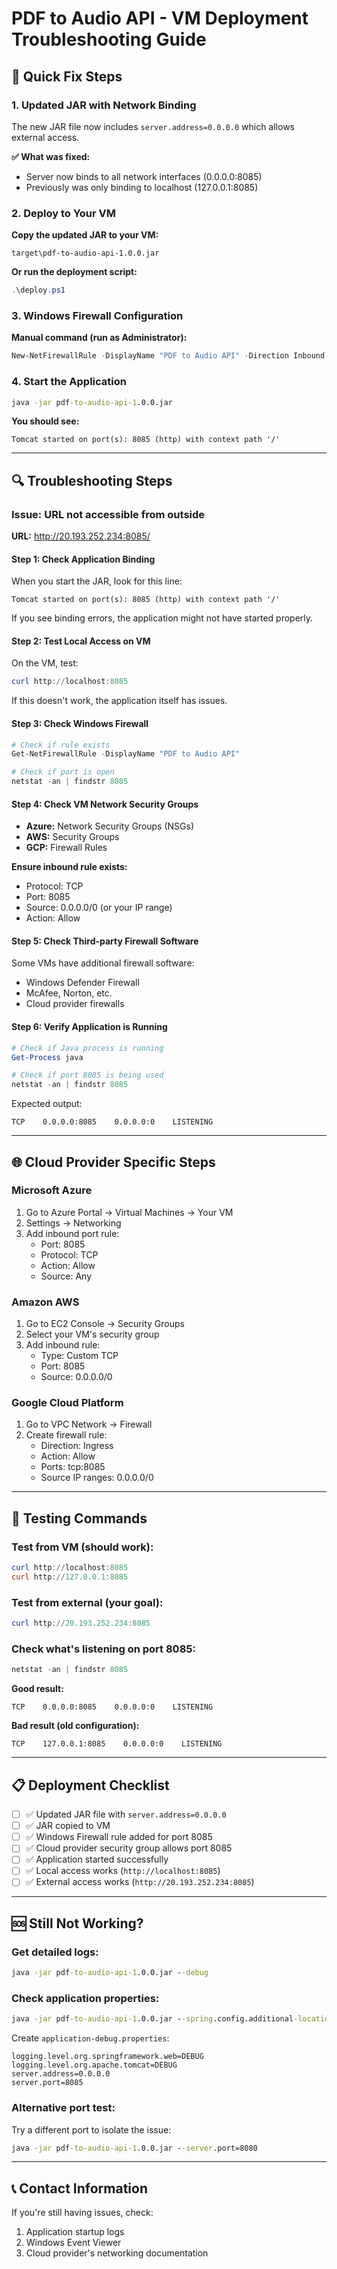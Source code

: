 # PDF to Audio API - VM Deployment Troubleshooting Guide

## 🔧 Quick Fix Steps

### 1. **Updated JAR with Network Binding**
The new JAR file now includes `server.address=0.0.0.0` which allows external access.

**✅ What was fixed:**
- Server now binds to all network interfaces (0.0.0.0:8085)
- Previously was only binding to localhost (127.0.0.1:8085)

### 2. **Deploy to Your VM**

**Copy the updated JAR to your VM:**
```
target\pdf-to-audio-api-1.0.0.jar
```

**Or run the deployment script:**
```powershell
.\deploy.ps1
```

### 3. **Windows Firewall Configuration**

**Manual command (run as Administrator):**
```powershell
New-NetFirewallRule -DisplayName "PDF to Audio API" -Direction Inbound -Protocol TCP -LocalPort 8085 -Action Allow -Profile Any
```

### 4. **Start the Application**
```cmd
java -jar pdf-to-audio-api-1.0.0.jar
```

**You should see:**
```
Tomcat started on port(s): 8085 (http) with context path '/'
```

---

## 🔍 Troubleshooting Steps

### **Issue: URL not accessible from outside**
**URL:** http://20.193.252.234:8085/

#### **Step 1: Check Application Binding**
When you start the JAR, look for this line:
```
Tomcat started on port(s): 8085 (http) with context path '/'
```

If you see binding errors, the application might not have started properly.

#### **Step 2: Test Local Access on VM**
On the VM, test:
```powershell
curl http://localhost:8085
```
If this doesn't work, the application itself has issues.

#### **Step 3: Check Windows Firewall**
```powershell
# Check if rule exists
Get-NetFirewallRule -DisplayName "PDF to Audio API"

# Check if port is open
netstat -an | findstr 8085
```

#### **Step 4: Check VM Network Security Groups**
- **Azure:** Network Security Groups (NSGs)
- **AWS:** Security Groups  
- **GCP:** Firewall Rules

**Ensure inbound rule exists:**
- Protocol: TCP
- Port: 8085
- Source: 0.0.0.0/0 (or your IP range)
- Action: Allow

#### **Step 5: Check Third-party Firewall Software**
Some VMs have additional firewall software:
- Windows Defender Firewall
- McAfee, Norton, etc.
- Cloud provider firewalls

#### **Step 6: Verify Application is Running**
```powershell
# Check if Java process is running
Get-Process java

# Check if port 8085 is being used
netstat -an | findstr 8085
```

Expected output:
```
TCP    0.0.0.0:8085    0.0.0.0:0    LISTENING
```

---

## 🌐 Cloud Provider Specific Steps

### **Microsoft Azure**
1. Go to Azure Portal → Virtual Machines → Your VM
2. Settings → Networking
3. Add inbound port rule:
   - Port: 8085
   - Protocol: TCP
   - Action: Allow
   - Source: Any

### **Amazon AWS**
1. Go to EC2 Console → Security Groups
2. Select your VM's security group
3. Add inbound rule:
   - Type: Custom TCP
   - Port: 8085
   - Source: 0.0.0.0/0

### **Google Cloud Platform**
1. Go to VPC Network → Firewall
2. Create firewall rule:
   - Direction: Ingress
   - Action: Allow
   - Ports: tcp:8085
   - Source IP ranges: 0.0.0.0/0

---

## 🧪 Testing Commands

### **Test from VM (should work):**
```powershell
curl http://localhost:8085
curl http://127.0.0.1:8085
```

### **Test from external (your goal):**
```powershell
curl http://20.193.252.234:8085
```

### **Check what's listening on port 8085:**
```powershell
netstat -an | findstr 8085
```

**Good result:**
```
TCP    0.0.0.0:8085    0.0.0.0:0    LISTENING
```

**Bad result (old configuration):**
```  
TCP    127.0.0.1:8085    0.0.0.0:0    LISTENING
```

---

## 📋 Deployment Checklist

- [ ] ✅ Updated JAR file with `server.address=0.0.0.0`
- [ ] ✅ JAR copied to VM
- [ ] ✅ Windows Firewall rule added for port 8085
- [ ] ✅ Cloud provider security group allows port 8085
- [ ] ✅ Application started successfully
- [ ] ✅ Local access works (`http://localhost:8085`)
- [ ] ✅ External access works (`http://20.193.252.234:8085`)

---

## 🆘 Still Not Working?

### **Get detailed logs:**
```cmd
java -jar pdf-to-audio-api-1.0.0.jar --debug
```

### **Check application properties:**
```cmd
java -jar pdf-to-audio-api-1.0.0.jar --spring.config.additional-location=application-debug.properties
```

Create `application-debug.properties`:
```properties
logging.level.org.springframework.web=DEBUG
logging.level.org.apache.tomcat=DEBUG
server.address=0.0.0.0
server.port=8085
```

### **Alternative port test:**
Try a different port to isolate the issue:
```cmd
java -jar pdf-to-audio-api-1.0.0.jar --server.port=8080
```

---

## 📞 Contact Information
If you're still having issues, check:
1. Application startup logs
2. Windows Event Viewer
3. Cloud provider's networking documentation
